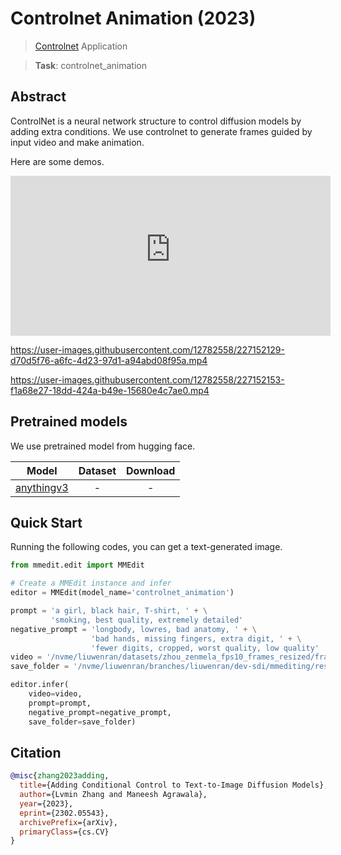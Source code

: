 # Controlnet Animation (2023)

> [Controlnet](https://github.com/lllyasviel/ControlNet) Application

> **Task**: controlnet_animation

<!-- [ALGORITHM] -->

## Abstract

<!-- [ABSTRACT] -->

ControlNet is a neural network structure to control diffusion models by adding extra conditions.
We use controlnet to generate frames guided by input video and make animation.

Here are some demos.

<iframe 
    src="https://user-images.githubusercontent.com/12782558/227149757-fd054d32-554f-45d5-9f09-319184866d85.mp4"
    frameborder="no"
    framespacing="0"
    allowfullscreen="true"
    height=256
    width=512>
</iframe>

https://user-images.githubusercontent.com/12782558/227152129-d70d5f76-a6fc-4d23-97d1-a94abd08f95a.mp4

https://user-images.githubusercontent.com/12782558/227152153-f1a68e27-18dd-424a-b49e-15680e4c7ae0.mp4

## Pretrained models

We use pretrained model from hugging face.

|                Model                 | Dataset | Download |
| :----------------------------------: | :-----: | :------: |
| [anythingv3](./anythingv3_config.py) |    -    |    -     |

## Quick Start

Running the following codes, you can get a text-generated image.

```python
from mmedit.edit import MMEdit

# Create a MMEdit instance and infer
editor = MMEdit(model_name='controlnet_animation')

prompt = 'a girl, black hair, T-shirt, ' + \
         'smoking, best quality, extremely detailed'
negative_prompt = 'longbody, lowres, bad anatomy, ' + \
                  'bad hands, missing fingers, extra digit, ' + \
                  'fewer digits, cropped, worst quality, low quality'
video = '/nvme/liuwenran/datasets/zhou_zenmela_fps10_frames_resized/frames.txt'
save_folder = '/nvme/liuwenran/branches/liuwenran/dev-sdi/mmediting/resources/demo_results/controlnet_hed'

editor.infer(
    video=video,
    prompt=prompt,
    negative_prompt=negative_prompt,
    save_folder=save_folder)
```

## Citation

```bibtex
@misc{zhang2023adding,
  title={Adding Conditional Control to Text-to-Image Diffusion Models},
  author={Lvmin Zhang and Maneesh Agrawala},
  year={2023},
  eprint={2302.05543},
  archivePrefix={arXiv},
  primaryClass={cs.CV}
}
```

